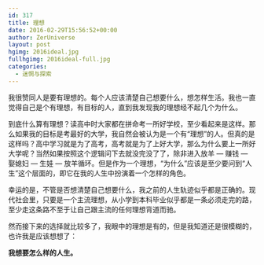```yaml
---
id: 317
title: 理想
date: 2016-02-29T15:56:52+00:00
author: ZerUniverse
layout: post
hgimg: 2016ideal.jpg
fullhgimg: 2016ideal-full.jpg
categories:
  - 迷惘与探索
---
```

我很赞同人是要有理想的。每个人应该清楚自己想要什么，想怎样生活。我也一直觉得自己是个有理想，有目标的人，直到我发现我的理想经不起几个为什么。

到底什么算有理想？读高中时大家都在拼命考一所好学校<!--more-->，至少看起来是这样。那么如果我的目标是考最好的大学，我自然会被认为是一个有“理想”的人。但真的是这样吗？高中学习就是为了高考，高考就是为了上好大学，那么为什么要上一所好大学呢？当然如果按照这个逻辑问下去就没完没了了，除非进入放羊 &#8212; 赚钱 &#8212; 娶媳妇 &#8212; 生娃 &#8212; 放羊循环。但是作为一个理想，“为什么”应该是至少要问到“人生”这个层面的，即它在我的人生中扮演着一个怎样的角色。

幸运的是，不管是否想清楚自己想要什么，我之前的人生轨迹似乎都是正确的。现代社会里，只要是一个主流理想，从小学到本科毕业似乎都是一条必须走完的路，至少走这条路不至于让自己跟主流的任何理想背道而驰。

然而接下来的选择就比较多了，我眼中的理想是有的，但是我知道还是很模糊的，也许我是应该想想了：

**我想要怎么样的人生。**